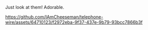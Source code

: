 Just look at them! Adorable.

https://github.com/IAmCheeseman/telephone-wire/assets/64710123/f2972eba-9f37-437e-9b79-93bcc7866b3f
